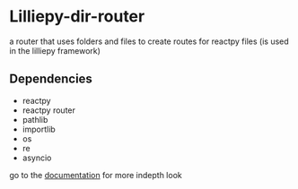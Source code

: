# Lilliepy-dir-router
a router that uses folders and files to create routes for reactpy files (is used in the lilliepy framework)

## Dependencies
* reactpy
* reactpy router
* pathlib
* importlib
* os
* re
* asyncio

go to the [documentation](https://github.com/websitedeb/lilliepy-dir-router/wiki) for more indepth look